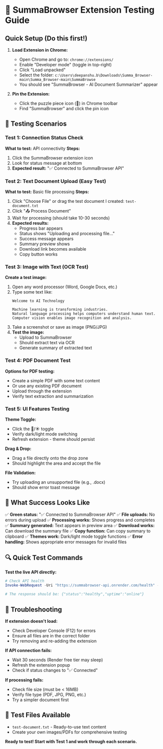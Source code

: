 🔬 SummaBrowser Extension Testing Guide
==========================================

## Quick Setup (Do this first!)
1. **Load Extension in Chrome:**
   - Open Chrome and go to: `chrome://extensions/`
   - Enable "Developer mode" (toggle in top-right)
   - Click "Load unpacked"
   - Select the folder: `c:\Users\deepanshu.b\Downloads\Summa_Browser-main\Summa_Browser-main\SummaBrowse`
   - You should see "SummaBrowser - AI Document Summarizer" appear

2. **Pin the Extension:**
   - Click the puzzle piece icon (🧩) in Chrome toolbar
   - Find "SummaBrowser" and click the pin icon

## 🧪 Testing Scenarios

### Test 1: Connection Status Check
**What to test:** API connectivity
**Steps:**
1. Click the SummaBrowser extension icon
2. Look for status message at bottom
3. **Expected result:** "✅ Connected to SummaBrowser API"

### Test 2: Text Document Upload (Easy Test)
**What to test:** Basic file processing
**Steps:**
1. Click "Choose File" or drag the test document I created: `test-document.txt`
2. Click "📤 Process Document"
3. Wait for processing (should take 10-30 seconds)
4. **Expected results:**
   - Progress bar appears
   - Status shows "Uploading and processing file..."
   - Success message appears
   - Summary preview shows
   - Download link becomes available
   - Copy button works

### Test 3: Image with Text (OCR Test)
**Create a test image:**
1. Open any word processor (Word, Google Docs, etc.)
2. Type some text like:
   ```
   Welcome to AI Technology
   
   Machine learning is transforming industries.
   Natural language processing helps computers understand human text.
   Computer vision enables image recognition and analysis.
   ```
3. Take a screenshot or save as image (PNG/JPG)
4. **Test the image:**
   - Upload to SummaBrowser
   - Should extract text via OCR
   - Generate summary of extracted text

### Test 4: PDF Document Test
**Options for PDF testing:**
- Create a simple PDF with some text content
- Or use any existing PDF document
- Upload through the extension
- Verify text extraction and summarization

### Test 5: UI Features Testing
**Theme Toggle:**
- Click the 🌙/☀️ toggle
- Verify dark/light mode switching
- Refresh extension - theme should persist

**Drag & Drop:**
- Drag a file directly onto the drop zone
- Should highlight the area and accept the file

**File Validation:**
- Try uploading an unsupported file (e.g., .docx)
- Should show error toast message

## 🎯 What Success Looks Like

✅ **Green status:** "✅ Connected to SummaBrowser API"
✅ **File uploads:** No errors during upload
✅ **Processing works:** Shows progress and completes
✅ **Summary generated:** Text appears in preview area
✅ **Download works:** Can download the summary file
✅ **Copy function:** Can copy summary to clipboard
✅ **Themes work:** Dark/light mode toggle functions
✅ **Error handling:** Shows appropriate error messages for invalid files

## 🔍 Quick Test Commands

**Test the live API directly:**
```powershell
# Check API health
Invoke-WebRequest -Uri "https://summabrowser-api.onrender.com/health" -Method GET

# The response should be: {"status":"healthy","uptime":"online"}
```

## 🚨 Troubleshooting

**If extension doesn't load:**
- Check Developer Console (F12) for errors
- Ensure all files are in the correct folder
- Try removing and re-adding the extension

**If API connection fails:**
- Wait 30 seconds (Render free tier may sleep)
- Refresh the extension popup
- Check if status changes to "✅ Connected"

**If processing fails:**
- Check file size (must be < 16MB)
- Verify file type (PDF, JPG, PNG, etc.)
- Try a simpler document first

## 📁 Test Files Available
- `test-document.txt` - Ready-to-use text content
- Create your own images/PDFs for comprehensive testing

**Ready to test! Start with Test 1 and work through each scenario.**
